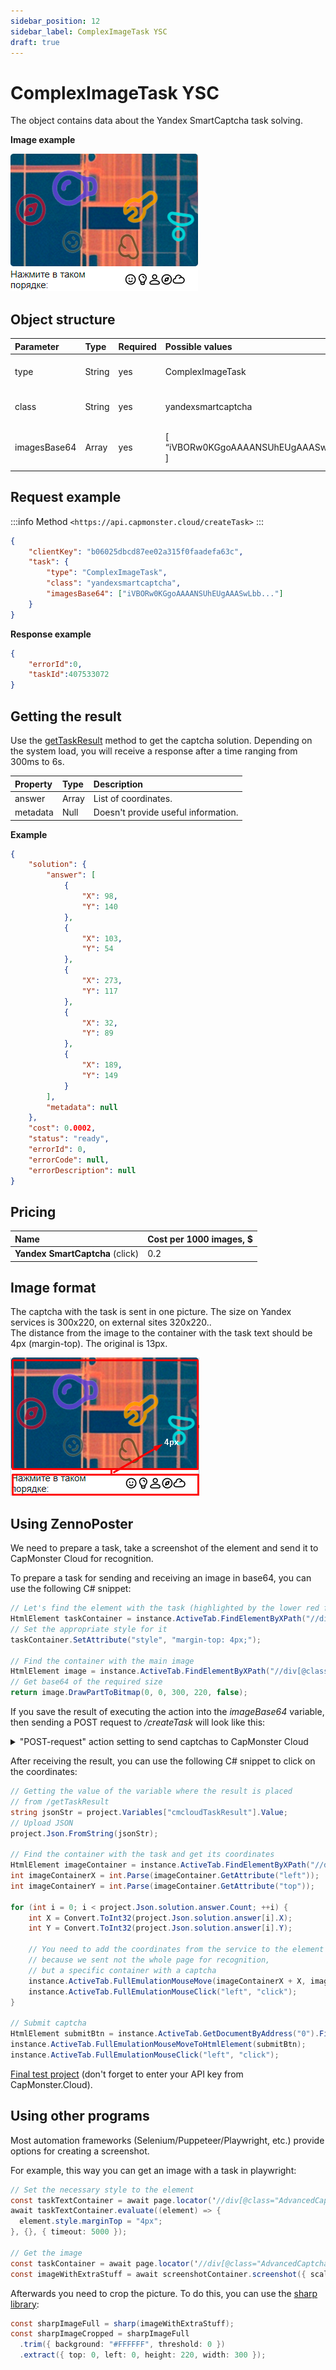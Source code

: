 ```yaml
---
sidebar_position: 12
sidebar_label: ComplexImageTask YSC
draft: true
---
```


# ComplexImageTask YSC

The object contains data about the Yandex SmartCaptcha task solving.

**Image example**

![](example-image.png)

## **Object structure**

|**Parameter**|**Type**|**Required**|**Possible values**|**Description**|
| :- | :- | :- | :- |:- |
|type|String|yes|ComplexImageTask|Defines the task object type.|
|class|String|yes|yandexsmartcaptcha|Defines the task object class.|
|imagesBase64|Array|yes|[ “iVBORw0KGgoAAAANSUhEUgAAASwLbb” ]|List with one image in base64 format.|

## **Request example**

:::info Method
`<https://api.capmonster.cloud/createTask>`
:::

```json
{
    "clientKey": "b06025dbcd87ee02a315f0faadefa63c",
    "task": {
        "type": "ComplexImageTask",
        "class": "yandexsmartcaptcha",
        "imagesBase64": ["iVBORw0KGgoAAAANSUhEUgAAASwLbb..."]
    }
}
```

**Response example**
```json
{
    "errorId":0,
    "taskId":407533072
}
```

## **Getting the result**

Use the [getTaskResult](../api/methods/get-task-result.md) method to get the captcha solution. Depending on the system load, you will receive a response after a time ranging from 300ms to 6s.

|**Property**|**Type**|**Description**|
| :- | :- | :- | 
|answer|Array|List of coordinates.|
|metadata|Null|Doesn't provide useful information.|

**Example**

```json
{
	"solution": {
		"answer": [
			{
				"X": 98,
				"Y": 140
			},
			{
				"X": 103,
				"Y": 54
			},
			{
				"X": 273,
				"Y": 117
			},
			{
				"X": 32,
				"Y": 89
			},
			{
				"X": 189,
				"Y": 149
			}
		],
		"metadata": null
	},
	"cost": 0.0002,
	"status": "ready",
	"errorId": 0,
	"errorCode": null,
	"errorDescription": null
}
```

## **Pricing**

|**Name**|**Cost per 1000 images, $**|
| :- | :- | 
|**Yandex SmartCaptcha** (click)|0.2|

## **Image format**
The captcha with the task is sent in one picture. The size on Yandex services is 300x220, on external sites 320x220.. <br/>
The distance from the image to the container with the task text should be 4px (margin-top). The original is 13px.

![](image-format.png)

## **Using ZennoPoster**

We need to prepare a task, take a screenshot of the element and send it to CapMonster Cloud for recognition. <br/>

To prepare a task for sending and receiving an image in base64, you can use the following C# snippet:  <br/>

```csharp
// Let's find the element with the task (highlighted by the lower red frame in the screenshot above)
HtmlElement taskContainer = instance.ActiveTab.FindElementByXPath("//div[@class=\"AdvancedCaptcha-SilhouetteTask\"]", 0);
// Set the appropriate style for it
taskContainer.SetAttribute("style", "margin-top: 4px;");

// Find the container with the main image
HtmlElement image = instance.ActiveTab.FindElementByXPath("//div[@class=\"AdvancedCaptcha AdvancedCaptcha_silhouette\"]", 0);
// Get base64 of the required size
return image.DrawPartToBitmap(0, 0, 300, 220, false);
```

If you save the result of executing the action into the *imageBase64* variable, then sending a POST request to  */createTask* will look like this:

<details>
    <summary>"POST-request" action setting to send captchas to CapMonster Cloud</summary>

![](post-request-ex.png)
</details>

After receiving the result, you can use the following C# snippet to click on the coordinates:  

```csharp
// Getting the value of the variable where the result is placed
// from /getTaskResult
string jsonStr = project.Variables["cmcloudTaskResult"].Value;
// Upload JSON
project.Json.FromString(jsonStr);

// Find the container with the task and get its coordinates
HtmlElement imageContainer = instance.ActiveTab.FindElementByXPath("//div[@class=\"AdvancedCaptcha AdvancedCaptcha_silhouette\"]", 0);
int imageContainerX = int.Parse(imageContainer.GetAttribute("left"));
int imageContainerY = int.Parse(imageContainer.GetAttribute("top"));

for (int i = 0; i < project.Json.solution.answer.Count; ++i) {
	int X = Convert.ToInt32(project.Json.solution.answer[i].X);
	int Y = Convert.ToInt32(project.Json.solution.answer[i].Y);
	
	// You need to add the coordinates from the service to the element coordinates,
	// because we sent not the whole page for recognition, 
	// but a specific container with a captcha
	instance.ActiveTab.FullEmulationMouseMove(imageContainerX + X, imageContainerY + Y);
	instance.ActiveTab.FullEmulationMouseClick("left", "click");
}

// Submit captcha
HtmlElement submitBtn = instance.ActiveTab.GetDocumentByAddress("0").FindElementByTag("form", 0).FindChildByAttribute("span", "class", "CaptchaButton-SubmitContent", "regexp", 0);
instance.ActiveTab.FullEmulationMouseMoveToHtmlElement(submitBtn);
instance.ActiveTab.FullEmulationMouseClick("left", "click");
```

[Final test project](https://drive.google.com/drive/folders/1QNNcBXBGjGZMc6AQ7bdYtr4YEQEumxT4) (don't forget to enter your API key from CapMonster.Cloud).<br/>


## **Using other programs**

Most automation frameworks (Selenium/Puppeteer/Playwright, etc.) provide options for creating a screenshot.<br/>

For example, this way you can get an image with a task in playwright:

```csharp
// Set the necessary style to the element
const taskTextContainer = await page.locator('//div[@class="AdvancedCaptcha-SilhouetteTask"]');
await taskTextContainer.evaluate((element) => {
  element.style.marginTop = "4px";
}, {}, { timeout: 5000 });

// Get the image 
const taskContainer = await page.locator('//div[@class="AdvancedCaptcha AdvancedCaptcha_silhouette"]');
const imageWithExtraStuff = await screenshotContainer.screenshot({ scale: "css", timeout: 5000});
```

Afterwards you need to crop the picture. To do this, you can use the [sharp library](https://www.npmjs.com/package/sharp):

```csharp
const sharpImageFull = sharp(imageWithExtraStuff);
const sharpImageCropped = sharpImageFull
  .trim({ background: "#FFFFFF", threshold: 0 })
  .extract({ top: 0, left: 0, height: 220, width: 300 });
  ```